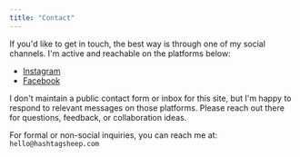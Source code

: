 ```yaml
---
title: "Contact"
---
```


If you'd like to get in touch, the best way is through one of my social channels. I'm active and reachable on the platforms below:

- [Instagram](https://instagram.com/hashtagsheep)
- [Facebook](https://facebook.com/hashtagsheep)

I don't maintain a public contact form or inbox for this site, but I'm happy to respond to relevant messages on those platforms. Please reach out there for questions, feedback, or collaboration ideas.

For formal or non-social inquiries, you can reach me at:  
`hello@hashtagsheep.com`
